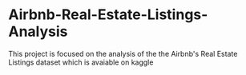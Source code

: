 # Airbnb-Real-Estate-Listings-Analysis
This project is focused on the analysis of the the Airbnb's Real Estate Listings dataset which is avaiable on kaggle

